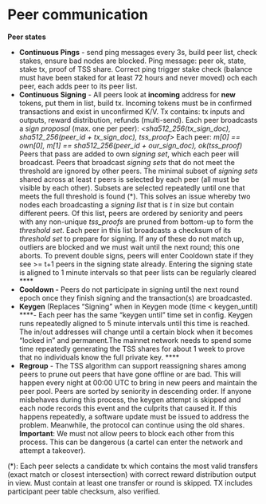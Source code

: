 # Peer communication

**Peer states**

* **Continuous Pings** - send ping messages every 3s, build peer list, check stakes, ensure bad nodes are blocked. Ping message: peer ok, state, stake tx, proof of TSS share. Correct ping trigger stake check \(balance must have been staked for at least 72 hours and never moved\) och each peer, each adds peer to its peer list. 
* **Continuous Signing** - All peers look at **incoming** address for **new** tokens, put them in list, build tx. Incoming tokens must be in confirmed transactions and exist in unconfirmed K/V. Tx contains: tx inputs and outputs, reward distribution, refunds \(multi-send\). Each peer broadcasts a _sign proposal_ \(max. one per peer\): _&lt;sha512\_256\(tx\_sign\_doc\), sha512\_256\(peer\_id + tx\_sign\_doc\), tss\_proof&gt;_ Each peer: _m\[0\] == own\[0\], m\[1\] == sha512\_256\(peer\_id + our\_sign\_doc\), ok\(tss\_proof\)_ Peers that pass are added to own _signing set_, which each peer will broadcast. Peers that broadcast _signing sets_ that do not meet the threshold are ignored by other peers.  The minimal subset of _signing sets_ shared across at least _t_ peers is selected by each peer \(all must be visible by each other\). Subsets are selected repeatedly until one that meets the full threshold is found \(\*\). This solves an issue whereby two nodes each broadcasting a _signing list_ that is _t_ in size but contain different peers. Of this list, peers are ordered by seniority and peers with any non-unique _tss\_proofs_ are pruned from bottom-up to form the _threshold set_. Each peer in this list broadcasts a checksum of its _threshold set_ to prepare for signing. If any of these do not match up, outliers are blocked and we must wait until the next round; this one aborts.   To prevent double signs, peers will enter Cooldown state if they see &gt;= t+1 peers in the signing state already.  Entering the signing state is aligned to 1 minute intervals so that peer lists can be regularly cleared ****
* **Cooldown -** Peers do not participate in signing until the next round epoch once they finish signing and the transaction\(s\) are broadcasted. 
* **Keygen** \(Replaces “Signing” when in Keygen mode \(time &lt; keygen\_until\) ****- Each peer has the same “keygen until” time set in config. Keygen runs repeatedly aligned to 5 minute intervals until this time is reached. The in/out addresses will change until a certain block when it becomes “locked in” and permanent.The mainnet network needs to spend some time repeatedly generating the TSS shares for about 1 week to prove that no individuals know the full private key. ****
* **Regroup** - The TSS algorithm can support reassigning shares among peers to prune out peers that have gone offline or are bad. This will happen every night at 00:00 UTC to bring in new peers and maintain the peer pool. Peers are sorted by seniority in descending order. If anyone misbehaves during this process, the keygen attempt is skipped and each node records this event and the culprits that caused it. If this happens repeatedly, a software update must be issued to address the problem. Meanwhile, the protocol can continue using the old shares.  **Important**: We must not allow peers to block each other from this process. This can be dangerous \(a cartel can enter the network and attempt a takeover\).

\(\*\): Each peer selects a candidate tx which contains the most valid transfers \(exact match or closest intersection\) with correct reward distribution output in view. Must contain at least one transfer or round is skipped. TX includes participant peer table checksum, also verified.  


  


